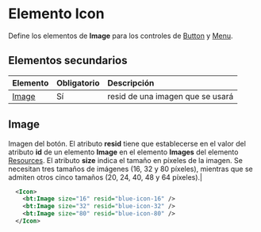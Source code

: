 # Elemento Icon
Define los elementos de **Image** para los controles de [Button](./button.md) y [Menu](./menu-control.md).

## Elementos secundarios
|  Elemento |  Obligatorio  |  Descripción  |
|:-----|:-----|:-----|
|  [Image](#image)        | Sí |   resid de una imagen que se usará         |

## Image
Imagen del botón. El atributo **resid** tiene que establecerse en el valor del atributo **id** de un elemento **Image** en el elemento **Images** del elemento [Resources](./resources.md). El atributo **size** indica el tamaño en píxeles de la imagen. Se necesitan tres tamaños de imágenes (16, 32 y 80 píxeles), mientras que se admiten otros cinco tamaños (20, 24, 40, 48 y 64 píxeles).|


```xml
  <Icon>
    <bt:Image size="16" resid="blue-icon-16" />
    <bt:Image size="32" resid="blue-icon-32" />
    <bt:Image size="80" resid="blue-icon-80" />
  </Icon>
```  